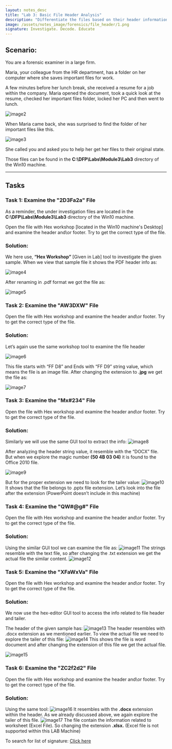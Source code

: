 ```yaml
---
layout: notes_desc
title: "Lab 3: Basic File Header Analysis"
description: "Differentiate the files based on their header information"
image: /assets/notes_image/forensics/file_header/1.png
signature: Investigate. Decode. Educate
---
```

## Scenario:

You are a forensic examiner in a large firm.

Maria, your colleague from the HR department, has a folder on her computer where she saves important files for work.

A few minutes before her lunch break, she received a resume for a job
 within the company. Maria opened the document, took a quick look at the
 resume, checked her important files folder, locked her PC and then went
 to lunch.

<img class="zoomable" src="/assets/notes_image/forensics/file_header/2.png" alt="image2">

When Maria came back, she was surprised to find the folder of her important files like this.

<img class="zoomable" src="/assets/notes_image/forensics/file_header/3.png" alt="image3">

She called you and asked you to help her get her files to their original state.

Those files can be found in the **C:\DFP\Labs\Module3\Lab3** directory of the Win10 machine.

---

## Tasks

### Task 1: Examine the "2D3Fa2a" File

As a reminder, the under investigation files are located in the **C:\DFP\Labs\Module3\Lab3** directory of the Win10 machine.

Open the file with Hex workshop [located in the Win10 machine's Desktop] and examine the header and\or footer. Try to get the correct type of the file.

### Solution:

We here use, **“Hex Workshop”** [Given in Lab] tool to investigate the given sample. When we view that sample file it shows the PDF header info as:

<img class="zoomable" src="/assets/notes_image/forensics/file_header/4.png" alt="image4">

After renaming in .pdf format we got the file as:

<img class="zoomable" src="/assets/notes_image/forensics/file_header/5.png" alt="image5">

### Task 2: Examine the "AW3DXW" File

Open the file with Hex workshop and examine the header and\or footer. Try to get the correct type of the file.

### Solution:
Let’s again use the same workshop tool to examine the file header

<img class="zoomable" src="/assets/notes_image/forensics/file_header/6.png" alt="image6">

This file starts with “FF D8” and Ends with “FF D9” string value, which means the file is an image file. After changing the extension to **.jpg** we get the file as:

<img class="zoomable" src="/assets/notes_image/forensics/file_header/7.png" alt="image7">


### Task 3: Examine the "Mx#234" File

Open the file with Hex workshop and examine the header and\or footer. Try to get the correct type of the file.

### Solution:
Similarly we will use the same GUI tool to extract the info:
<img class="zoomable" src="/assets/notes_image/forensics/file_header/8.png" alt="image8">

After analyzing the header string value, it resemble with the “DOCX” file. But when we explore the magic number **(50 4B 03 04)** it is found to the Office 2010 file. 

<img class="zoomable" src="/assets/notes_image/forensics/file_header/9.png" alt="image9">

But for the proper extension we need to look for the tailer value:
<img class="zoomable" src="/assets/notes_image/forensics/file_header/10.png" alt="image10">
It shows that the file belongs to .pptx file extension. Let’s look into the file after the extension (PowerPoint doesn’t include in this machine)


### Task 4: Examine the "QW#@g#" File
Open the file with Hex workshop and examine the header and\or footer. Try to get the correct type of the file.


### Solution:

Using the similar GUI tool we can examine the file as:
<img class="zoomable" src="/assets/notes_image/forensics/file_header/11.png" alt="image11">
The strings resemble with the text file, so after changing the .txt extension we get the actual file the similar content.
<img class="zoomable" src="/assets/notes_image/forensics/file_header/12.png" alt="image12">

### Task 5: Examine the "XFaWxVa" File
Open the file with Hex workshop and examine the header and\or footer. Try to get the correct type of the file.
### Solution:
We now use the hex-editor GUI tool to access the info related to file header and tailer.

The header of the given sample has:
<img class="zoomable" src="/assets/notes_image/forensics/file_header/13.png" alt="image13">
The header resembles with .docx extension as we mentioned earlier. To view the actual file we need to explore the tailer of this file:
<img class="zoomable" src="/assets/notes_image/forensics/file_header/14.png" alt="image14">
This shows the file is word document and after changing the extension of this file we get the actual file.

<img class="zoomable" src="/assets/notes_image/forensics/file_header/15.png" alt="image15">

### Task 6: Examine the "ZC2f2d2" File
Open the file with Hex workshop and examine the header and\or footer. Try to get the correct type of the file.

### Solution:
Using the same tool:
<img class="zoomable" src="/assets/notes_image/forensics/file_header/16.png" alt="image16">
It resembles with the **.docx** extension within the header. As we already discussed above, we again explore the tailer of this file.
<img class="zoomable" src="/assets/notes_image/forensics/file_header/17.png" alt="image17">
The file contain the information related to worksheet (Excel File). So changing the extension **.xlsx.** (Excel file is not supported within this LAB Machine)

To search for list of signature: <a href="https://en.wikipedia.org/wiki/List_of_file_signatures">Click here</a>

